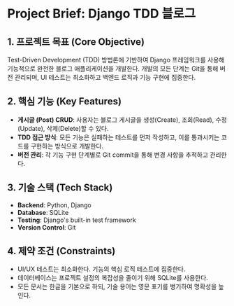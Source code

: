 # Project Brief: Django TDD 블로그

## 1. 프로젝트 목표 (Core Objective)

Test-Driven Development (TDD) 방법론에 기반하여 Django 프레임워크를 사용해 기능적으로 완전한 블로그 애플리케이션을 개발한다. 개발의 모든 단계는 Git을 통해 버전 관리되며, UI 테스트는 최소화하고 백엔드 로직과 기능 구현에 집중한다.

## 2. 핵심 기능 (Key Features)

- **게시글 (Post) CRUD**: 사용자는 블로그 게시글을 생성(Create), 조회(Read), 수정(Update), 삭제(Delete)할 수 있다.
- **TDD 접근 방식**: 모든 기능은 실패하는 테스트를 먼저 작성하고, 이를 통과시키는 코드를 구현하는 방식으로 개발한다.
- **버전 관리**: 각 기능 구현 단계별로 Git commit을 통해 변경 사항을 추적하고 관리한다.

## 3. 기술 스택 (Tech Stack)

- **Backend**: Python, Django
- **Database**: SQLite
- **Testing**: Django's built-in test framework
- **Version Control**: Git

## 4. 제약 조건 (Constraints)

- UI/UX 테스트는 최소화한다. 기능의 핵심 로직 테스트에 집중한다.
- 데이터베이스는 프로젝트 설정의 복잡성을 줄이기 위해 SQLite를 사용한다.
- 모든 문서는 한글을 기본으로 하되, 기술 용어는 영문 표기를 병기하여 명확성을 높인다.
